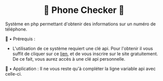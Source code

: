 <h1 align="center">🐲 Phone Checker 🐲</h1>

Système en php permettant d'obtenir des informations sur un numéro de téléphone.

💼 • Prérequis :
- L'utilisation de ce système requiert une clé api.
Pour l'obtenir il vous suffit de cliquer sur ce [lien](https://apilayer.com/), et de vous inscrire sur le site gratuitement. De ce fait, vous aurez accès à une clé api personnelle.

💼 • Application :
Il ne vous reste qu'à compléter la ligne variable api avec celle-ci.
